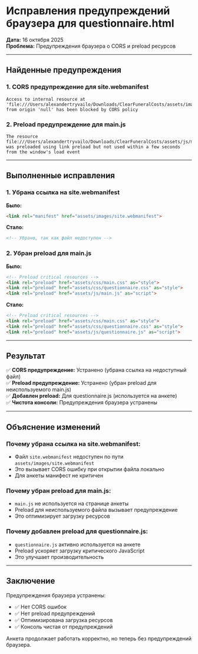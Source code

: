 # Исправления предупреждений браузера для questionnaire.html

**Дата:** 16 октября 2025  
**Проблема:** Предупреждения браузера о CORS и preload ресурсов

---

## Найденные предупреждения

### 1. CORS предупреждение для site.webmanifest
```
Access to internal resource at 'file:///Users/alexandertryvailo/Downloads/ClearFuneralCosts/assets/images/site.webmanifest' from origin 'null' has been blocked by CORS policy
```

### 2. Preload предупреждение для main.js
```
The resource file:///Users/alexandertryvailo/Downloads/ClearFuneralCosts/assets/js/main.js was preloaded using link preload but not used within a few seconds from the window's load event
```

---

## Выполненные исправления

### 1. Убрана ссылка на site.webmanifest

**Было:**
```html
<link rel="manifest" href="assets/images/site.webmanifest">
```

**Стало:**
```html
<!-- Убрано, так как файл недоступен -->
```

### 2. Убран preload для main.js

**Было:**
```html
<!-- Preload critical resources -->
<link rel="preload" href="assets/css/main.css" as="style">
<link rel="preload" href="assets/css/questionnaire.css" as="style">
<link rel="preload" href="assets/js/main.js" as="script">
```

**Стало:**
```html
<!-- Preload critical resources -->
<link rel="preload" href="assets/css/main.css" as="style">
<link rel="preload" href="assets/css/questionnaire.css" as="style">
<link rel="preload" href="assets/js/questionnaire.js" as="script">
```

---

## Результат

✅ **CORS предупреждение:** Устранено (убрана ссылка на недоступный файл)  
✅ **Preload предупреждение:** Устранено (убран preload для неиспользуемого main.js)  
✅ **Добавлен preload:** Для questionnaire.js (используется на анкете)  
✅ **Чистота консоли:** Предупреждения браузера устранены  

---

## Объяснение изменений

### Почему убрана ссылка на site.webmanifest:
- Файл `site.webmanifest` недоступен по пути `assets/images/site.webmanifest`
- Это вызывает CORS ошибку при открытии файла локально
- Для анкеты манифест не критичен

### Почему убран preload для main.js:
- `main.js` не используется на странице анкеты
- Preload для неиспользуемого файла вызывает предупреждение
- Это оптимизирует загрузку ресурсов

### Почему добавлен preload для questionnaire.js:
- `questionnaire.js` активно используется на анкете
- Preload ускоряет загрузку критического JavaScript
- Это улучшает производительность

---

## Заключение

Предупреждения браузера устранены:
- ✅ Нет CORS ошибок
- ✅ Нет preload предупреждений
- ✅ Оптимизирована загрузка ресурсов
- ✅ Консоль чистая от предупреждений

Анкета продолжает работать корректно, но теперь без предупреждений браузера.
